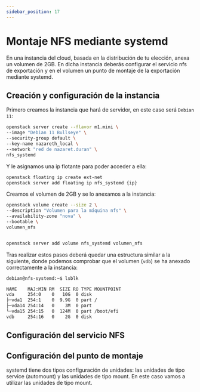 ```yaml
---
sidebar_position: 17
---
```


# Montaje NFS mediante systemd

En una instancia del cloud, basada en la distribución de tu elección, anexa un volumen de 2GB. En dicha instancia deberás configurar el servicio nfs de exportación y en el volumen un punto de montaje de la exportación mediante systemd.

## Creación y configuración de la instancia

Primero creamos la instancia que hará de servidor, en este caso será `Debian 11`:

```bash
openstack server create --flavor m1.mini \
--image "Debian 11 Bullseye" \
--security-group default \
--key-name nazareth_local \
--network "red de nazaret.duran" \
nfs_systemd
```

Y le asignamos una ip flotante para poder acceder a ella:

```bash
openstack floating ip create ext-net
openstack server add floating ip nfs_systemd {ip} 
```

Creamos el volumen de 2GB y se lo anexamos a la instancia:

```bash
openstack volume create --size 2 \
--description "Volumen para la máquina nfs" \
--availability-zone "nova" \
--bootable \
volumen_nfs


openstack server add volume nfs_systemd volumen_nfs
```

Tras realizar estos pasos deberá quedar una estructura similar a la siguiente, donde podemos comprobar que el volumen (`vdb`) se ha anexado correctamente a la instancia:

```bash
debian@nfs-systemd:~$ lsblk

NAME    MAJ:MIN RM  SIZE RO TYPE MOUNTPOINT
vda     254:0    0   10G  0 disk 
├─vda1  254:1    0  9.9G  0 part /
├─vda14 254:14   0    3M  0 part 
└─vda15 254:15   0  124M  0 part /boot/efi
vdb     254:16   0    2G  0 disk 

```



## Configuración del servicio NFS

## Configuración del punto de montaje


systemd tiene dos tipos configuración de unidades: las unidades de tipo service (automount) y las unidades de tipo mount. En este caso vamos a utilizar las unidades de tipo mount.